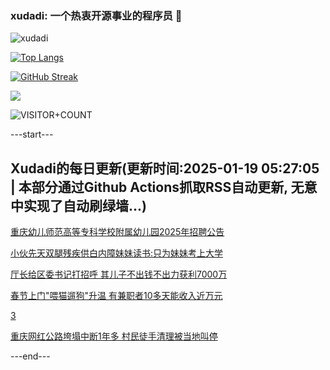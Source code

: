 ### xudadi: 一个热衷开源事业的程序员 👋

![xudadi](https://github-readme-stats-git-masterorgs-github-readme-stats-team.vercel.app/api?username=xudadi)

[![Top Langs](https://github-readme-stats.vercel.app/api/top-langs/?username=xudadi)](https://github.com/anuraghazra/github-readme-stats)

[![GitHub Streak](https://streak-stats.demolab.com?user=xudadi&locale=zh_Hans)](https://git.io/streak-stats)

![](https://raw.githubusercontent.com/xudadi/xudadi/main/assets/github-contribution-grid-snake.svg)

![VISITOR+COUNT](https://komarev.com/ghpvc/?username=xudadi&label=VISITOR+COUNT)


---start---

## Xudadi的每日更新(更新时间:2025-01-19 05:27:05 | 本部分通过Github Actions抓取RSS自动更新, 无意中实现了自动刷绿墙...)

[重庆幼儿师范高等专科学校附属幼儿园2025年招聘公告](https://www.gongkaoleida.com/article/2269537)

[小伙先天双腿残疾供白内障妹妹读书:只为妹妹考上大学](https://m.163.com/news/article/JM7G213S051492T3.html)

[厅长给区委书记打招呼 其儿子不出钱不出力获利7000万](https://m.163.com/news/article/JM4T2JSH0530M570.html)

[春节上门"喂猫遛狗"升温 有兼职者10多天能收入近万元](https://m.163.com/news/article/JM753MFU051492T3.html)

[3](https://m.163.com/touch/news/sub/domestic)

[重庆网红公路垮塌中断1年多 村民徒手清理被当地叫停](https://m.163.com/news/article/JM753L33051492T3.html)

---end---
